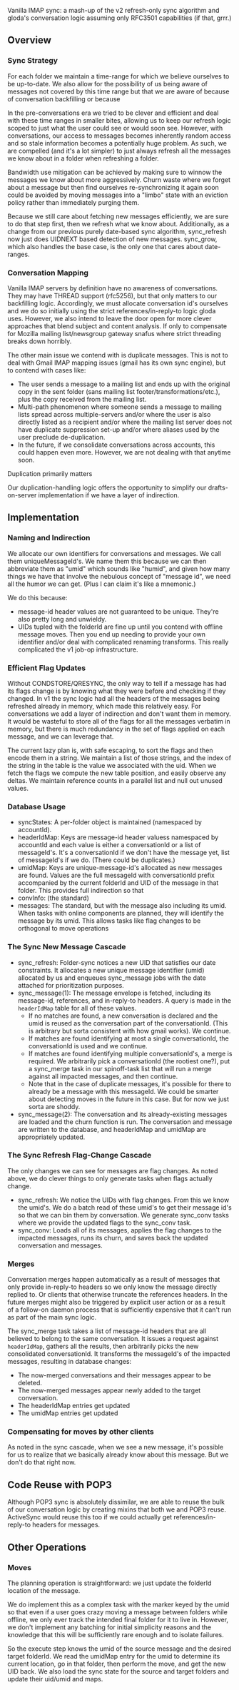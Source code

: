 Vanilla IMAP sync: a mash-up of the v2 refresh-only sync algorithm and gloda's
conversation logic assuming only RFC3501 capabilities (if that, grrr.)

## Overview ##

### Sync Strategy ###

For each folder we maintain a time-range for which we believe ourselves to be
up-to-date.  We also allow for the possibility of us being aware of messages
not covered by this time range but that we are aware of because of conversation
backfilling or because

In the pre-conversations era we tried to be clever and efficient and deal with
these time ranges in smaller bites, allowing us to keep our refresh logic scoped
to just what the user could see or would soon see.  However, with conversations,
our access to messages becomes inherently random access and so stale information
becomes a potentially huge problem.  As such, we are compelled (and it's a lot
simpler) to just always refresh all the messages we know about in a folder when
refreshing a folder.

Bandwidth use mitigation can be achieved by making sure to winnow the messages
we know about more aggressively.  Churn waste where we forget about a message
but then find ourselves re-synchronizing it again soon could be avoided by
moving messages into a "limbo" state with an eviction policy rather than
immediately purging them.

Because we still care about fetching new messages efficiently, we are sure to do
that step first, then we refresh what we know about.  Additionally, as a change
from our previous purely date-based sync algorithm, sync_refresh now just does
UIDNEXT based detection of new messages.  sync_grow, which also handles the base
case, is the only one that cares about date-ranges.

### Conversation Mapping ###

Vanilla IMAP servers by definition have no awareness of conversations.  They may
have THREAD support (rfc5256), but that only matters to our backfilling logic.
Accordingly, we must allocate conversation id's ourselves and we do so initially
using the strict references/in-reply-to logic gloda uses.  However, we also
intend to leave the door open for more clever approaches that blend subject
and content analysis.  If only to compensate for Mozilla mailing list/newsgroup
gateway snafus where strict threading breaks down horribly.

The other main issue we contend with is duplicate messages.  This is not to deal
with Gmail IMAP mapping issues (gmail has its own sync engine), but to contend
with cases like:
- The user sends a message to a mailing list and ends up with the original copy
  in the sent folder (sans mailing list footer/transformations/etc.), plus the
  copy received from the mailing list.
- Multi-path phenomenon where someone sends a message to mailing lists spread
  across multiple-servers and/or where the user is also directly listed as a
  recipient and/or where the mailing list server does not have duplicate
  suppression set-up and/or where aliases used by the user preclude
  de-duplication.
- In the future, if we consolidate conversations across accounts, this could
  happen even more.  However, we are not dealing with that anytime soon.

Duplication primarily matters

Our duplication-handling logic offers the opportunity to simplify our
drafts-on-server implementation if we have a layer of indirection.

## Implementation ##

### Naming and Indirection ###

We allocate our own identifiers for conversations and messages.  We call them
uniqueMessageId's.  We name them this because we can then abbreviate them as
"umid" which sounds like "humid", and given how many things we have that involve
the nebulous concept of "message id", we need all the humor we can get.  (Plus
I can claim it's like a mnemonic.)

We do this because:
- message-id header values are not guaranteed to be unique.  They're also
  pretty long and unwieldy.
- UIDs tupled with the folderId are fine up until you contend with offline
  message moves.  Then you end up needing to provide your own identifier and/or
  deal with complicated renaming transforms.  This really complicated the v1
  job-op infrastructure.

### Efficient Flag Updates ###

Without CONDSTORE/QRESYNC, the only way to tell if a message has had its flags
change is by knowing what they were before and checking if they changed.  In v1
the sync logic had all the headers of the messages being refreshed already in
memory, which made this relatively easy.  For conversations we add a layer of
indirection and don't want them in memory.  It would be wasteful to store all of
the flags for all the messages verbatim in memory, but there is much redundancy
in the set of flags applied on each message, and we can leverage that.

The current lazy plan is, with safe escaping, to sort the flags and then encode
them in a string.  We maintain a list of those strings, and the index of the
string in the table is the value we associated with the uid.  When we fetch the
flags we compute the new table position, and easily observe any deltas.  We
maintain reference counts in a parallel list and null out unused values.

### Database Usage ###

- syncStates: A per-folder object is maintained (namespaced by accountId).
- headerIdMap: Keys are message-id header valuess namespaced by accountId and
  each value is either a conversationId or a list of messageId's.
  It's a conversationId if we don't have the message yet, list of messageId's if
  we do.  (There could be duplicates.)
- umidMap: Keys are unique-message-id's allocated as new messages are found.
  Values are the full messageId with conversationId prefix accompanied by the
  current folderId and UID of the message in that folder.  This provides full
  indirection so that
- convInfo: (the standard)
- messages: The standard, but with the message also including its umid.  When
  tasks with online components are planned, they will identify the message by
  its umid.  This allows tasks like flag changes to be orthogonal to move
  operations

### The Sync New Message Cascade ###

- sync_refresh: Folder-sync notices a new UID that satisfies our date
  constraints.  It allocates a new unique message identifier (umid) allocated by
  us and enqueues sync_message jobs with the date attached for prioritization
  purposes.
- sync_message(1): The message envelope is fetched, including its message-id,
  references, and in-reply-to headers.  A query is made in the `headerIdMap`
  table for all of these values.
  - If no matches are found, a new conversation is declared and the umid is
    reused as the conversation part of the conversationId.  (This is arbitrary
    but sorta consistent with how gmail works).  We continue.
  - If matches are found identifying at most a single conversationId, the
    conversationId is used and we continue.
  - If matches are found identifying multiple conversationId's, a merge is
    required.  We arbitrarily pick a conversationId (the rootiest one?), put a
    sync_merge task in our spinoff-task list that will run a merge against all
    impacted messages, and then continue.
  - Note that in the case of duplicate messages, it's possible for there to
    already be a message with this messageId.  We could be smarter about
    detecting moves in the future in this case.  But for now we just sorta are
    shoddy.
- sync_message(2): The conversation and its already-existing messages are loaded
  and the churn function is run.  The conversation and message are written to
  the database, and headerIdMap and umidMap are appropriately updated.

### The Sync Refresh Flag-Change Cascade ###

The only changes we can see for messages are flag changes.  As noted above, we
do clever things to only generate tasks when flags actually change.

- sync_refresh: We notice the UIDs with flag changes.  From this we know the
  umid's.  We do a batch read of these umid's to get their message id's so that
  we can bin them by conversation.  We generate sync_conv tasks where we provide
  the updated flags to the sync_conv task.
- sync_conv: Loads all of its messages, applies the flag changes to the impacted
  messages, runs its churn, and saves back the updated conversation and
  messages.

### Merges ###

Conversation merges happen automatically as a result of messages that only
provide in-reply-to headers so we only know the message directly replied to.  Or
clients that otherwise truncate the references headers.  In the future merges
might also be triggered by explicit user action or as a result of a follow-on
daemon process that is sufficiently expensive that it can't run as part of the
main sync logic.

The sync_merge task takes a list of message-id headers that are all believed to
belong to the same conversation.  It issues a request against `headerIdMap`,
gathers all the results, then arbitrarily picks the new consolidated
conversationId.  It transforms the messageId's of the impacted messages,
resulting in database changes:
- The now-merged conversations and their messages appear to be deleted.
- The now-merged messages appear newly added to the target conversation.
- The headerIdMap entries get updated
- The umidMap entries get updated

### Compensating for moves by other clients ###

As noted in the sync cascade, when we see a new message, it's possible for us
to realize that we basically already know about this message.  But we don't do
that right now.

## Code Reuse with POP3 ##

Although POP3 sync is absolutely dissimilar, we are able to reuse the bulk of
our conversation logic by creating mixins that both we and POP3 reuse.
ActiveSync would reuse this too if we could actually get references/in-reply-to
headers for messages.

## Other Operations ##

### Moves ###

The planning operation is straightforward: we just update the folderId location
of the message.

We do implement this as a complex task with the marker keyed by the umid so that
even if a user goes crazy moving a message between folders while offline, we
only ever track the intended final folder for it to live in.  However, we don't
implement any batching for initial simplicity reasons and the knowledge that
this will be sufficiently rare enough and to isolate failures.

So the execute step knows the umid of the source message and the desired target
folderId.  We read the umidMap entry for the umid to determine its current
location, go in that folder, then perform the move, and get the new UID back.
We also load the sync state for the source and target folders and update their
uid/umid and maps.
